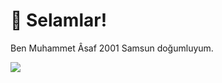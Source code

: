 # 👋 Selamlar!

Ben Muhammet Âsaf 2001 Samsun doğumluyum.

![](https://komarev.com/ghpvc/?username=sebzviesmaravilha&color=blueviolet&style=flat-square&label=Profil+Views)
